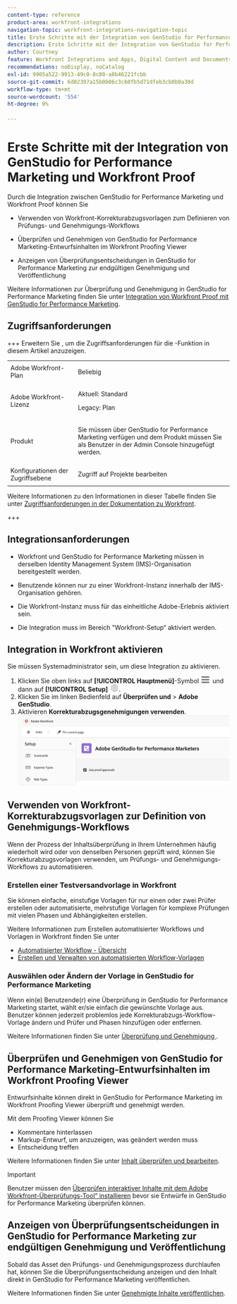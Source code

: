 ```yaml
---
content-type: reference
product-area: workfront-integrations
navigation-topic: workfront-integrations-navigation-topic
title: Erste Schritte mit der Integration von GenStudio for Performance Marketing und Workfront Proof
description: Erste Schritte mit der Integration von GenStudio for Performance Marketing und Workfront Proof
author: Courtney
feature: Workfront Integrations and Apps, Digital Content and Documents
recommendations: noDisplay, noCatalog
exl-id: 9905a522-9913-49c0-8c80-a8b46221fcbb
source-git-commit: 6d02397a15b0b06c3c60fb5d71dfeb3cb0b0a30d
workflow-type: tm+mt
source-wordcount: '554'
ht-degree: 0%

---
```


# Erste Schritte mit der Integration von GenStudio for Performance Marketing und Workfront Proof

Durch die Integration zwischen GenStudio for Performance Marketing und Workfront Proof können Sie

* Verwenden von Workfront-Korrekturabzugsvorlagen zum Definieren von Prüfungs- und Genehmigungs-Workflows

* Überprüfen und Genehmigen von GenStudio for Performance Marketing-Entwurfsinhalten im Workfront Proofing Viewer

* Anzeigen von Überprüfungsentscheidungen in GenStudio for Performance Marketing zur endgültigen Genehmigung und Veröffentlichung

Weitere Informationen zur Überprüfung und Genehmigung in GenStudio for Performance Marketing finden Sie unter [Integration von Workfront Proof mit GenStudio for Performance Marketing](https://experienceleague.adobe.com/en/docs/genstudio-for-performance-marketing/user-guide/approve/proof-integration).


## Zugriffsanforderungen

+++ Erweitern Sie , um die Zugriffsanforderungen für die -Funktion in diesem Artikel anzuzeigen.

<table style="table-layout:auto"> 
 <col> 
 <col> 
 <tbody> 
 <tr> 
   <td role="rowheader">Adobe Workfront-Plan</td> 
   <td> 
   <p>Beliebig</p> 
   </td> 
  </tr> 
  <tr> 
   <td role="rowheader">Adobe Workfront-Lizenz</td> 
   <td> 
   <p>Aktuell: Standard </p> 
   <p>Legacy: Plan </p></td> 
  </tr> 
  <tr> 
   <td role="rowheader">Produkt</td> 
   <td> 
   <p> Sie müssen über GenStudio for Performance Marketing verfügen und dem Produkt müssen Sie als Benutzer in der Admin Console hinzugefügt werden. </p> </td> 
  </tr> 
  <tr> 
   <td role="rowheader">Konfigurationen der Zugriffsebene</td> 
   <td> <p>Zugriff auf Projekte bearbeiten</p> </td> 
  </tr> 
 </tbody> 
</table>

Weitere Informationen zu den Informationen in dieser Tabelle finden Sie unter [Zugriffsanforderungen in der Dokumentation zu Workfront](/help/quicksilver/administration-and-setup/add-users/access-levels-and-object-permissions/access-level-requirements-in-documentation.md).

+++


## Integrationsanforderungen

* Workfront und GenStudio for Performance Marketing müssen in derselben Identity Management System (IMS)-Organisation bereitgestellt werden.

* Benutzende können nur zu einer Workfront-Instanz innerhalb der IMS-Organisation gehören.

* Die Workfront-Instanz muss für das einheitliche Adobe-Erlebnis aktiviert sein.

* Die Integration muss im Bereich &quot;Workfront-Setup“ aktiviert werden.


## Integration in Workfront aktivieren

Sie müssen Systemadministrator sein, um diese Integration zu aktivieren.

1. Klicken Sie oben links auf **[!UICONTROL Hauptmenü]**-Symbol ![Hauptmenü](/help/_includes/assets/main-menu-icon-left-nav.png) und dann auf **[!UICONTROL Setup]** ![Setup-Symbol](/help/_includes/assets/gear-icon-setup.png).
1. Klicken Sie im linken Bedienfeld auf **Überprüfen und** > **Adobe GenStudio**.
1. Aktivieren **Korrekturabzugsgenehmigungen verwenden**.
   ![Aktivieren des Proofings für die GenStudio-Einstellung](assets/enable-proofing-gs.png)

## Verwenden von Workfront-Korrekturabzugsvorlagen zur Definition von Genehmigungs-Workflows

Wenn der Prozess der Inhaltsüberprüfung in Ihrem Unternehmen häufig wiederholt wird oder von denselben Personen geprüft wird, können Sie Korrekturabzugsvorlagen verwenden, um Prüfungs- und Genehmigungs-Workflows zu automatisieren.

### Erstellen einer Testversandvorlage in Workfront

Sie können einfache, einstufige Vorlagen für nur einen oder zwei Prüfer erstellen oder automatisierte, mehrstufige Vorlagen für komplexe Prüfungen mit vielen Phasen und Abhängigkeiten erstellen.

Weitere Informationen zum Erstellen automatisierter Workflows und Vorlagen in Workfront finden Sie unter

* [Automatisierter Workflow - Übersicht](/help/quicksilver/review-and-approve-work/proofing/proofing-overview/automated-workflow.md)
* [Erstellen und Verwalten von automatisierten Workflow-Vorlagen](/help/quicksilver/administration-and-setup/manage-workfront/configure-proofing/create-manage-automated-workflow-templates.md)

### Auswählen oder Ändern der Vorlage in GenStudio for Performance Marketing

Wenn ein(e) Benutzende(r) eine Überprüfung in GenStudio for Performance Marketing startet, wählt er/sie einfach die gewünschte Vorlage aus. Benutzer können jederzeit problemlos jede Korrekturabzugs-Workflow-Vorlage ändern und Prüfer und Phasen hinzufügen oder entfernen.

Weitere Informationen finden Sie unter [Überprüfung und Genehmigung ](https://experienceleague.adobe.com/en/docs/genstudio-for-performance-marketing/user-guide/approve/request-review).

## Überprüfen und Genehmigen von GenStudio for Performance Marketing-Entwurfsinhalten im Workfront Proofing Viewer

Entwurfsinhalte können direkt in GenStudio for Performance Marketing im Workfront Proofing Viewer überprüft und genehmigt werden.

Mit dem Proofing Viewer können Sie

* Kommentare hinterlassen
* Markup-Entwurf, um anzuzeigen, was geändert werden muss
* Entscheidung treffen

Weitere Informationen finden Sie unter [Inhalt überprüfen und bearbeiten](https://experienceleague.adobe.com/en/docs/genstudio-for-performance-marketing/user-guide/approve/review-and-edit).


>[!IMPORTANT]
>
>Benutzer müssen den [Überprüfen interaktiver Inhalte mit dem Adobe Workfront-Überprüfungs-Tool“ installieren](/help/quicksilver/review-and-approve-work/proofing/reviewing-proofs-within-workfront/review-a-proof/review-proof-in-web-viewer-extension.md) bevor sie Entwürfe in GenStudio for Performance Marketing überprüfen können.


## Anzeigen von Überprüfungsentscheidungen in GenStudio for Performance Marketing zur endgültigen Genehmigung und Veröffentlichung

Sobald das Asset den Prüfungs- und Genehmigungsprozess durchlaufen hat, können Sie die Überprüfungsentscheidung anzeigen und den Inhalt direkt in GenStudio for Performance Marketing veröffentlichen.

Weitere Informationen finden Sie unter [Genehmigte Inhalte veröffentlichen](https://experienceleague.adobe.com/en/docs/genstudio-for-performance-marketing/user-guide/approve/publish-content).

